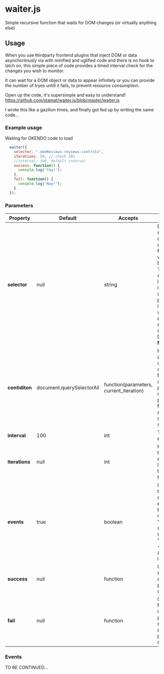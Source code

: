 # waiter.js
Simple recursive function that waits for DOM changes (or virtually anything else)

## Usage

When you use thirdparty frontend plugins that inject DOM or data asynchoriniusly via with minified and uglified code and there is no hook to latch on, this simple piece of code provides a timed interval check for the changes you wish to monitor.

It can wait for a DOM object or data to appear infinitely or you can provide the number of tryes untill it fails, to prevent resource consumption.

Open up the code, it's supersimple and easy to understand! https://github.com/stamat/waiter.js/blob/master/waiter.js

I wrote this like a gazilion times, and finally got fed up by writing the same code...

### Example usage

Waiting for OKENDO code to load

```javascript
  waiter({
    selector: ".okeReviews-reviews-controls",
    iterations: 50, // check 50x
    //interval: 100, default interval
    success: function() {
      console.log('Yay!');
    },
    fail: function() {
      console.log('Nay!');
    }
  });
```

### Parameters
Property | Default | Accepts | Description
-------- | ------- | ------- | -----------
**selector** | null | string | DOM selector string, for the default condition function which checks the selection. This value is also used for indexing iteration counters, so please assign it a unique value if you are checking something other than DOM. **MANDATORY!**
**contiditon** | document.querySelectorAll | function(parameters, current_iteration) | Here you can assign a custom condition function to check for, parameter object is passed as the first argument and iteration count as the second.
**interval** | 100 | int | Time in ms for each check
**iterations** | null | int | How many times to run each check, if left null or 0 then infinite times
**events** | true | boolean | If you wish not to trigger document events set this to false. Event names are: "waiter-success: " + selector and "waiter-fail: " + selector; and the target is document.
**success** | null | function | Callback on success, only argument is parameters object
**fail** | null | function | Callback on fail if iterations property is set, only argument is parameters object

### Events

TO BE CONTINUED...
